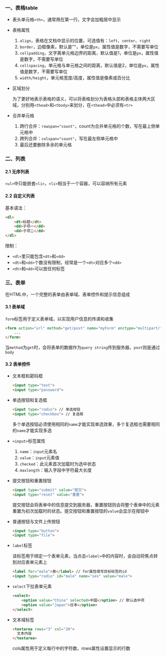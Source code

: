 ### 一、表格table

- 表头单元格`<th>`，通常用在第一行，文字会加粗居中显示

- 表格属性

  1. `align`，表格在文档中显示的位置，可选值有：`left`、`center`、`right`
  2. `border`，边框像素，默认是""，单位是`px`，属性值是数字，不需要写单位
  3. `cellpadding`，文字离单元格边界的距离，默认值是1，单位是`px`，属性值是数字，不需要写单位
  4. `cellspacing`，单元格与单元格之间的距离，默认值是2，单位是`px`，属性值是数字，不需要写单位
  5. `width/height`，单元格宽度/高度，属性值是像素或百分比

- 区域划分

  为了更好地表示表格的语义，可以将表格划分为表格头部和表格主体两大区域，分别用`<thead>`和`<tbody>`来划分，在`<thead>`中必须有`<tr>`

- 合并单元格

  1. 跨行合并：`rowspan="count"`，count为合并单元格的个数，写在最上侧单元格中
  2. 跨列合并：`colspan="count"`，写在最左侧单元格中
  3. 最后还要删除多余的单元格

### 二、列表

#### 2.1 无序列表

`<ul>`中只能嵌套`<li>`，`<li>`相当于一个容器，可以容纳所有元素

#### 2.2 自定义列表

基本语法：

```html
<dl>
    <dt>标题</dt>
    <dd>子项一</dd>
    <dd>子项二</dd>
</dl>
```

限制：

- `<dl>`里只能包含`<dt>`和`<dd>`
- `<dt>`和`<dd>`个数没有限制，经常是一个`<dt>`对应多个`<dd>`
- `<dt>`和`<dd>`可以放任何标签

### 三、表单

在HTML中，一个完整的表单由表单域、表单控件和提示信息组成

#### 3.1 表单域

`form`标签用于定义表单域，以实现用户信息的传递和收集

```html
<form action="url" method="get/post" name="myForm" enctype="multipart/form-data">
    ...
</form>
```

当`method`为`get`时，会将表单的数据作为`query string`传到服务器，`post`则是通过`body`

#### 3.2 表单控件

- 文本框和密码框

  ```html
  <input type="text">
  <input type="password">
  ```

- 单选按钮和复选框

  ```html
  <input type="radio"> // 单选按钮
  <input type="checkbox"> // 复选框
  ```

  多个单选按钮必须使用相同的`name`才能实现单选效果，多个复选框也需要相同的`name`才能实现多选

- `<input>`标签属性

  1. `name`：`input`元素名
  2. `value`：`input`元素值
  3. `checked`：此元素首次加载时为选中状态
  4. `maxlength`：输入字段中字符最大长度

- 提交按钮和重置按钮

  ```html
  <input type="submit" value="提交">
  <input type="reset" value="重置">
  ```

  提交按钮会将表单中的信息提交到服务器，重置按钮则会将整个表单中的元素重置为初次加载时的状态。提交按钮和重置按钮的`value`会显示在按钮中

- 普通按钮与文件上传按钮

  ```html
  <input type="button">
  <input type="file">
  ```

- `label`标签

  该标签用于绑定一个表单元素，当点击`<label>`中的内容时，会自动将焦点转到对应表单元素上

  ```html
  <label for="male">男</label> // for属性填写目标标签的id
  <input type="radio" id="male" name="sex" value="male">
  ```

- `select`下拉表单元素

  ```html
  <select>
      <option value="China" selected>中国</option> // 默认选中项
      <option value="Japan">日本</option>
  </select>
  ```

- 文本域标签

  ```html
  <textarea rows="3" col="20">
  	文本内容
  </textarea>
  ```

  cols属性用于定义每行中的字符数，rows属性设置显示的行数